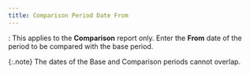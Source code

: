 ```yaml
---
title: Comparison Period Date From
---
```

: This applies to the **Comparison**  report only. Enter the **From** date  of the period to be compared with the base period.


{:.note}
The dates of the Base and Comparison periods  cannot overlap.
